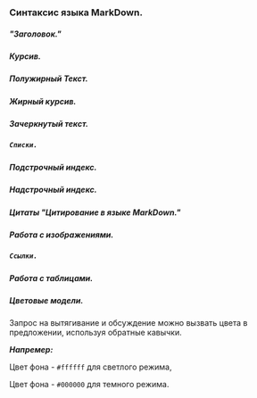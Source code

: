 ### Синтаксис языка MarkDown.

##### "Заголовок."

##### *Курсив.* 

##### **Полужирный Текст.**

##### ***Жирный курсив.***

##### Зачеркнутый текст.

##### `Списки.`

##### Подстрочный индекс.

##### Надстрочный индекс.

##### Цитаты "Цитирование в языке MarkDown."

##### Работа с изображениями.

##### `Ссылки.`

##### Работа с таблицами.

##### Цветовые модели.

Запрос на вытягивание и обсуждение можно вызвать цвета в предложении, используя обратные кавычки. 

***Напремер:***

Цвет фона - `#ffffff` для светлого режима, 

Цвет фона - `#000000` для темного режима.